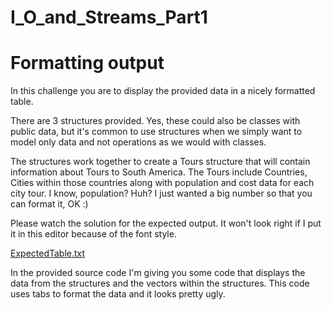 # I_O_and_Streams_Part1
Formatting output
===========================================================

In this challenge you are to display the provided data in a nicely formatted table.

There are 3 structures provided. Yes, these could also be classes with public data, 
but it's common to use structures when we simply want to model only data and not 
operations as we would with classes.

The structures work together to create a Tours structure that will contain
information about Tours to South America.
The Tours include Countries, Cities within those countries along with population and cost data for 
each city tour.
I know, population? Huh? I just wanted a big number so that you can format it, OK :)

Please watch the solution for the expected output. It won't look right if I put it in this
editor because of the font style.

[ExpectedTable.txt](https://github.com/streetzoom/I_O_and_Streams_Part1/files/8952081/ExpectedTable.txt)


In the provided source code I'm giving you some code that displays the data from the structures 
and the vectors within the structures. This code uses tabs to format the data and it looks pretty ugly.

